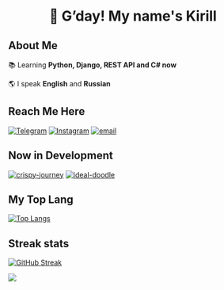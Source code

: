 <div id="header" align="center">
    <h1>🫡 G’day! My name's Kirill </h1>
</div>

## About Me
 📚 Learning **Python, Django, REST API and C# now**
 
 🌎 I speak **English** and **Russian**

## Reach Me Here

 [![Telegram](https://img.shields.io/badge/Telegram-blue?style=for-the-badge&logo=telegram&logoColor=white)](https://t.me/ihatemylifebutiluvmoney)
[![Instagram](https://img.shields.io/badge/Instagram-purple?style=for-the-badge&logo=Instagram&logoColor=white)](https://instagram.com/herbalsomml)
[![email](https://img.shields.io/badge/Gmail-D14836?style=for-the-badge&logo=gmail&logoColor=white)](mailto:herbalsomml@gmail.com)

## Now in Development
[![crispy-journey](https://github-readme-stats.vercel.app/api/pin/?username=herbalsomml&repo=crispy-journey)](https://github.com/herbalsomml/crispy-journey)
[![ideal-doodle](https://github-readme-stats.vercel.app/api/pin/?username=herbalsomml&repo=ideal-doodle)](https://github.com/herbalsomml/ideal-doodle)

## My Top Lang
[![Top Langs](https://github-readme-stats.vercel.app/api/top-langs/?username=herbalsomml&layout=compact)](https://github.com/anuraghazra/github-readme-stats)

## Streak stats
[![GitHub Streak](https://github-readme-streak-stats.herokuapp.com/?user=herbalsomml)](https://git.io/streak-stats)



![](https://komarev.com/ghpvc/?username=herbalsomml)
